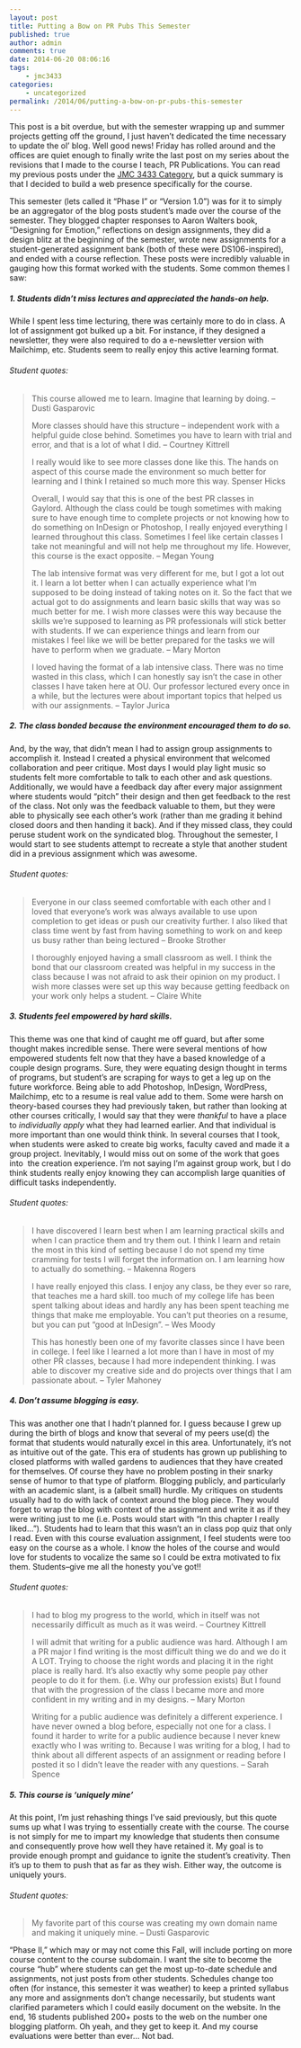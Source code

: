 ```yaml
---
layout: post
title: Putting a Bow on PR Pubs This Semester
published: true
author: admin
comments: true
date: 2014-06-20 08:06:16
tags:
    - jmc3433
categories:
    - uncategorized
permalink: /2014/06/putting-a-bow-on-pr-pubs-this-semester
---
```

This post is a bit overdue, but with the semester wrapping up and summer projects getting off the ground, I just haven&#8217;t dedicated the time necessary to update the ol&#8217; blog. Well good news! Friday has rolled around and the offices are quiet enough to finally write the last post on my series about the revisions that I made to the course I teach, PR Publications. You can read my previous posts under the [JMC 3433 Category][1], but a quick summary is that I decided to build a web presence specifically for the course.

This semester (lets called it &#8220;Phase I&#8221; or &#8220;Version 1.0&#8221;) was for it to simply be an aggregator of the blog posts student&#8217;s made over the course of the semester. They blogged chapter responses to Aaron Walters book, &#8220;Designing for Emotion,&#8221; reflections on design assignments, they did a design blitz at the beginning of the semester, wrote new assignments for a student-generated assignment bank (both of these were DS106-inspired), and ended with a course reflection. These posts were incredibly valuable in gauging how this format worked with the students. Some common themes I saw:

##### 1. Students didn&#8217;t miss lectures and appreciated the hands-on help.

While I spent less time lecturing, there was certainly more to do in class. A lot of assignment got bulked up a bit. For instance, if they designed a newsletter, they were also required to do a e-newsletter version with Mailchimp, etc. Students seem to really enjoy this active learning format.

###### Student quotes:

> This course allowed me to learn. Imagine that learning by doing. &#8211; Dusti Gasparovic
> 
> More classes should have this structure – independent work with a helpful guide close behind. Sometimes you have to learn with trial and error, and that is a lot of what I did. &#8211; Courtney Kittrell
> 
> I really would like to see more classes done like this. The hands on aspect of this course made the environment so much better for learning and I think I retained so much more this way. Spenser Hicks
> 
> Overall, I would say that this is one of the best PR classes in Gaylord. Although the class could be tough sometimes with making sure to have enough time to complete projects or not knowing how to do something on InDesign or Photoshop, I really enjoyed everything I learned throughout this class. Sometimes I feel like certain classes I take not meaningful and will not help me throughout my life. However, this course is the exact opposite. &#8211; Megan Young
> 
> The lab intensive format was very different for me, but I got a lot out it. I learn a lot better when I can actually experience what I’m supposed to be doing instead of taking notes on it. So the fact that we actual got to do assignments and learn basic skills that way was so much better for me. I wish more classes were this way because the skills we’re supposed to learning as PR professionals will stick better with students. If we can experience things and learn from our mistakes I feel like we will be better prepared for the tasks we will have to perform when we graduate. &#8211; Mary Morton
> 
> I loved having the format of a lab intensive class. There was no time wasted in this class, which I can honestly say isn’t the case in other classes I have taken here at OU. Our professor lectured every once in a while, but the lectures were about important topics that helped us with our assignments. &#8211; Taylor Jurica

##### 2. The class bonded because the environment encouraged them to do so.

And, by the way, that didn&#8217;t mean I had to assign group assignments to accomplish it. Instead I created a physical environment that welcomed collaboration and peer critique. Most days I would play light music so students felt more comfortable to talk to each other and ask questions. Additionally, we would have a feedback day after every major assignment where students would &#8220;pitch&#8221; their design and then get feedback to the rest of the class. Not only was the feedback valuable to them, but they were able to physically see each other&#8217;s work (rather than me grading it behind closed doors and then handing it back). And if they missed class, they could peruse student work on the syndicated blog. Throughout the semester, I would start to see students attempt to recreate a style that another student did in a previous assignment which was awesome.

###### Student quotes:

> Everyone in our class seemed comfortable with each other and I loved that everyone’s work was always available to use upon completion to get ideas or push our creativity further. I also liked that class time went by fast from having something to work on and keep us busy rather than being lectured &#8211; Brooke Strother
> 
> I thoroughly enjoyed having a small classroom as well. I think the bond that our classroom created was helpful in my success in the class because I was not afraid to ask their opinion on my product. I wish more classes were set up this way because getting feedback on your work only helps a student. &#8211; Claire White

##### 3. Students feel empowered by hard skills.

This theme was one that kind of caught me off guard, but after some thought makes incredible sense. There were several mentions of how empowered students felt now that they have a based knowledge of a couple design programs. Sure, they were equating design thought in terms of programs, but student&#8217;s are scraping for ways to get a leg up on the future workforce. Being able to add Photoshop, InDesign, WordPress, Mailchimp, etc to a resume is real value add to them. Some were harsh on theory-based courses they had previously taken, but rather than looking at other courses critically, I would say that they were _thankful_ to have a place to _individually_ _apply_ what they had learned earlier. And that individual is more important than one would think think. In several courses that I took, when students were asked to create big works, faculty caved and made it a group project. Inevitably, I would miss out on some of the work that goes into  the creation experience. I&#8217;m not saying I&#8217;m against group work, but I do think students really enjoy knowing they can accomplish large quanities of difficult tasks independently.

###### Student quotes:

> I have discovered I learn best when I am learning practical skills and when I can practice them and try them out. I think I learn and retain the most in this kind of setting because I do not spend my time cramming for tests I will forget the information on. I am learning how to actually do something. &#8211; Makenna Rogers
> 
> I have really enjoyed this class. I enjoy any class, be they ever so rare, that teaches me a hard skill. too much of my college life has been spent talking about ideas and hardly any has been spent teaching me things that make me employable. You can’t put theories on a resume, but you can put “good at InDesign”. &#8211; Wes Moody
> 
> This has honestly been one of my favorite classes since I have been in college. I feel like I learned a lot more than I have in most of my other PR classes, because I had more independent thinking. I was able to discover my creative side and do projects over things that I am passionate about. &#8211; Tyler Mahoney

##### 4. Don&#8217;t assume blogging is easy.

This was another one that I hadn&#8217;t planned for. I guess because I grew up during the birth of blogs and know that several of my peers use(d) the format that students would naturally excel in this area. Unfortunately, it&#8217;s not as intuitive out of the gate. This era of students has grown up publishing to closed platforms with walled gardens to audiences that they have created for themselves. Of course they have no problem posting in their snarky sense of humor to that type of platform. Blogging publicly, and particularly with an academic slant, is a (albeit small) hurdle. My critiques on students usually had to do with lack of context around the blog piece. They would forget to wrap the blog with context of the assignment and write it as if they were writing just to me (i.e. Posts would start with &#8220;In this chapter I really liked&#8230;&#8221;). Students had to learn that this wasn&#8217;t an in class pop quiz that only I read. Even with this course evaluation assignment, I feel students were too easy on the course as a whole. I know the holes of the course and would love for students to vocalize the same so I could be extra motivated to fix them. Students&#8211;give me all the honesty you&#8217;ve got!!

###### Student quotes:

> I had to blog my progress to the world, which in itself was not necessarily difficult as much as it was weird. &#8211; Courtney Kittrell
> 
> I will admit that writing for a public audience was hard. Although I am a PR major I find writing is the most difficult thing we do and we do it A LOT. Trying to choose the right words and placing it in the right place is really hard. It’s also exactly why some people pay other people to do it for them. (i.e. Why our profession exists) But I found that with the progression of the class I became more and more confident in my writing and in my designs. &#8211; Mary Morton
> 
> Writing for a public audience was definitely a different experience. I have never owned a blog before, especially not one for a class. I found it harder to write for a public audience because I never knew exactly who I was writing to. Because I was writing for a blog, I had to think about all different aspects of an assignment or reading before I posted it so I didn’t leave the reader with any questions. &#8211; Sarah Spence

##### 5. This course is &#8216;uniquely mine&#8217;

At this point, I&#8217;m just rehashing things I&#8217;ve said previously, but this quote sums up what I was trying to essentially create with the course. The course is not simply for me to impart my knowledge that students then consume and consequently prove how well they have retained it. My goal is to provide enough prompt and guidance to ignite the student&#8217;s creativity. Then it&#8217;s up to them to push that as far as they wish. Either way, the outcome is uniquely yours.

###### Student quotes:

> My favorite part of this course was creating my own domain name and making it uniquely mine. &#8211; Dusti Gasparovic

&#8220;Phase II,&#8221; which may or may not come this Fall, will include porting on more course content to the course subdomain. I want the site to become the course &#8220;hub&#8221; where students can get the most up-to-date schedule and assignments, not just posts from other students. Schedules change too often (for instance, this semester it was weather) to keep a printed syllabus any more and assignments don&#8217;t change necessarily, but students want clarified parameters which I could easily document on the website. In the end, 16 students published 200+ posts to the web on the number one blogging platform. Oh yeah, and they get to keep it. And my course evaluations were better than ever&#8230; Not bad.

 [1]: https://backup.adamcroom.com/tag/jmc3433-2/